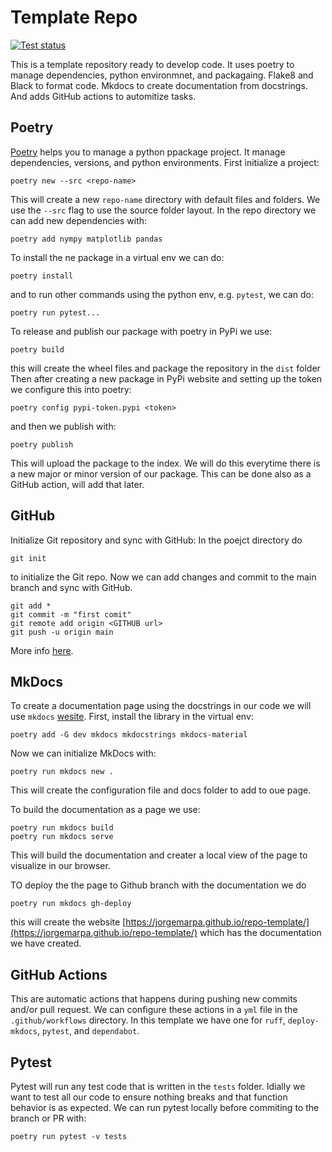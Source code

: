 # Template Repo

<a href="https://github.com/jorgemarpa/repo-template/actions/workflows/pytest.yml"><img src="https://github.com/ssdatalab/psfmachine/workflows/pytest/badge.svg" alt="Test status"/></a>
<!-- <a href="https://pypi.python.org/pypi/psfmachine"><img src="https://img.shields.io/pypi/v/psfmachine" alt="pypi status"></a> -->
<!-- <a href="https://zenodo.org/record/4784073"><img src="https://zenodo.org/badge/DOI/10.5281/zenodo.4784073.svg"></a> -->

This is a template repository ready to develop code. It uses poetry to manage dependencies, python environmnet, and packagaing. Flake8 and Black to format code. Mkdocs to create documentation from docstrings. And adds GitHub actions to automitize tasks.

## Poetry

[Poetry](https://python-poetry.org/docs/) helps you to manage a python ppackage project. It manage dependencies, versions, and python environments. 
First initialize a project:

```
poetry new --src <repo-name>
```

This will create a new `repo-name` directory with default files and folders.
We use the `--src` flag to use the source folder layout.
In the repo directory we can add new dependencies with:

```
poetry add nympy matplotlib pandas
```

To install the ne package in a virtual env we can do:

```
poetry install
```
and to run other commands using the python env, e.g. `pytest`, we can do:

```
poetry run pytest...
```

To release and publish our package with poetry in PyPi we use:
```
poetry build
```
this will create the wheel files and package the repository in the `dist` folder
Then after creating a new package in PyPi website and setting up the token we configure this into poetry:

```
poetry config pypi-token.pypi <token>
```
and then we publish with:
```
poetry publish
```
This will upload the package to the index. We will do this everytime there is a new major or minor version of our package. This can be done also as a GitHub action, will add that later.


## GitHub

Initialize Git repository and sync with GitHub:
In the poejct directory do
```
git init
```
to initialize the Git repo. Now we can add changes and commit to the main branch and sync with GitHub.

```
git add *
git commit -m "first comit"
git remote add origin <GITHUB url>
git push -u origin main
```
More info [here](https://docs.github.com/en/repositories/creating-and-managing-repositories/quickstart-for-repositories?tool=webui).

## MkDocs

To create a documentation page using the docstrings in our code we will use `mkdocs` [wesite](https://docs.readthedocs.io/en/stable/intro/getting-started-with-mkdocs.html).
First, install the library in the virtual env:
```
poetry add -G dev mkdocs mkdocstrings mkdocs-material
```

Now we can initialize MkDocs with:
```
poetry run mkdocs new .
```
This will create the configuration file and docs folder to add to oue page.

To build the documentation as a page we use:
```
poetry run mkdocs build
poetry run mkdocs serve
```
This will build the documentation and creater a local view of the page to visualize in our browser.

TO deploy the the page to Github branch with the documentation we do
```
poetry run mkdocs gh-deploy
```
this will create the website [https://jorgemarpa.github.io/repo-template/](https://jorgemarpa.github.io/repo-template/) which has the documentation we have created.

## GitHub Actions

This are automatic actions that happens during pushing new commits and/or pull request. We can configure these actions in a `yml` file in the `.github/workflows` directory.
In this template we have one for `ruff`, `deploy-mkdocs`, `pytest`, and `dependabot`. 

## Pytest

Pytest will run any test code that is written in the `tests` folder. Idially we want to test all our code to ensure nothing breaks and that function behavior is as expected. We can run pytest locally before commiting to the branch or PR with:
```
poetry run pytest -v tests
```